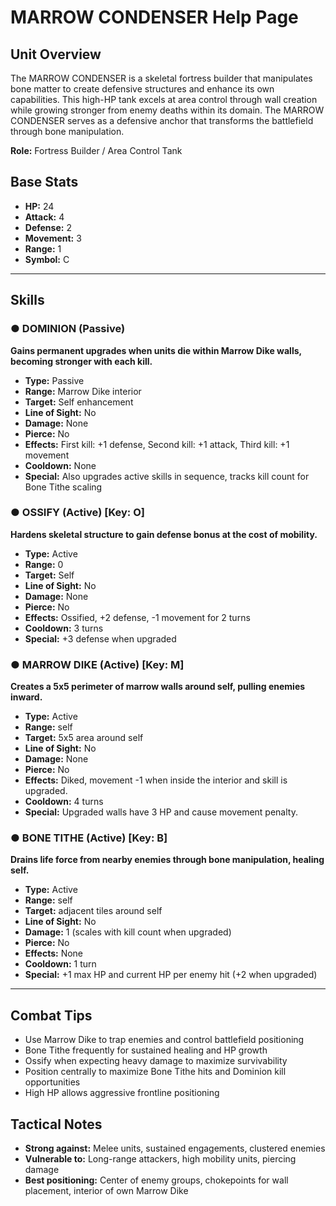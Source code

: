 # MARROW CONDENSER Help Page

## Unit Overview
The MARROW CONDENSER is a skeletal fortress builder that manipulates bone matter to create defensive structures and enhance its own capabilities. This high-HP tank excels at area control through wall creation while growing stronger from enemy deaths within its domain. The MARROW CONDENSER serves as a defensive anchor that transforms the battlefield through bone manipulation.

**Role:** Fortress Builder / Area Control Tank

## Base Stats
- **HP:** 24
- **Attack:** 4
- **Defense:** 2
- **Movement:** 3
- **Range:** 1
- **Symbol:** C

---

## Skills

### ● DOMINION (Passive)
**Gains permanent upgrades when units die within Marrow Dike walls, becoming stronger with each kill.**

- **Type:** Passive
- **Range:** Marrow Dike interior
- **Target:** Self enhancement
- **Line of Sight:** No
- **Damage:** None
- **Pierce:** No
- **Effects:** First kill: +1 defense, Second kill: +1 attack, Third kill: +1 movement
- **Cooldown:** None
- **Special:** Also upgrades active skills in sequence, tracks kill count for Bone Tithe scaling

### ● OSSIFY (Active) [Key: O]
**Hardens skeletal structure to gain defense bonus at the cost of mobility.**

- **Type:** Active
- **Range:** 0
- **Target:** Self
- **Line of Sight:** No
- **Damage:** None
- **Pierce:** No
- **Effects:** Ossified, +2 defense, -1 movement for 2 turns
- **Cooldown:** 3 turns
- **Special:** +3 defense when upgraded

### ● MARROW DIKE (Active) [Key: M]
**Creates a 5x5 perimeter of marrow walls around self, pulling enemies inward.**

- **Type:** Active
- **Range:** self
- **Target:** 5x5 area around self
- **Line of Sight:** No
- **Damage:** None
- **Pierce:** No
- **Effects:** Diked, movement -1 when inside the interior and skill is upgraded.
- **Cooldown:** 4 turns
- **Special:** Upgraded walls have 3 HP and cause movement penalty.

### ● BONE TITHE (Active) [Key: B]
**Drains life force from nearby enemies through bone manipulation, healing self.**

- **Type:** Active
- **Range:** self
- **Target:** adjacent tiles around self
- **Line of Sight:** No
- **Damage:** 1 (scales with kill count when upgraded)
- **Pierce:** No
- **Effects:** None
- **Cooldown:** 1 turn
- **Special:** +1 max HP and current HP per enemy hit (+2 when upgraded)

---

## Combat Tips
- Use Marrow Dike to trap enemies and control battlefield positioning
- Bone Tithe frequently for sustained healing and HP growth
- Ossify when expecting heavy damage to maximize survivability
- Position centrally to maximize Bone Tithe hits and Dominion kill opportunities
- High HP allows aggressive frontline positioning

## Tactical Notes
- **Strong against:** Melee units, sustained engagements, clustered enemies
- **Vulnerable to:** Long-range attackers, high mobility units, piercing damage
- **Best positioning:** Center of enemy groups, chokepoints for wall placement, interior of own Marrow Dike